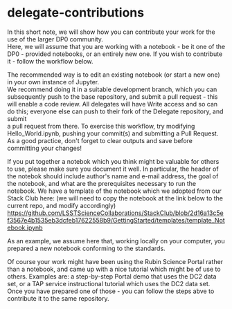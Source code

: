 # delegate-contributions

In this short note, we will show how you can contribute your work for the use of the larger DP0 community.  
Here, we will assume that you are working with a notebook - be it one of the DP0 - provided 
notebooks, or an entirely new one.  If you wish to contribute it - follow the workflow below.  

The recommended way is to edit an existing notebook (or start a new one) in your own instance of Jupyter.  
We recommend doing it in a suitable development branch, which you can subsequently push to the base 
repository, and submit a pull request - this will enable a code review. All delegates will have Write 
access and so can do this; everyone else can push to their fork of the Delegate repository, and submit  
a pull request from there. To exercise this workflow, try modifying Hello_World.ipynb, pushing your 
commit(s) and submitting a Pull Request.  As a good practice, don't forget to clear outputs and save 
before committing your changes!  

If you put together a notebok which you think might be valuable for others to use, please make sure you document it 
well.  In particular, the header of the notebok should include author's name and e-mail address, the goal of the notebook, 
and what are the prerequisites necessary to run the notebook.  We have a template of the notebook which we adopted 
from our Stack Club here: (we will need to copy the notebook at the link below to the current repo, and modify accordingly)
https://github.com/LSSTScienceCollaborations/StackClub/blob/2d16a13c5ef3567e4b1535eb3dcfeb17622558b9/GettingStarted/templates/template_Notebook.ipynb

As an example, we assume here that, working locally on your computer, you prepared a new notebook conforming 
to the standards.  

Of course your work might have been using the Rubin Science Portal rather than a notebook, and came up with a nice tutorial 
which might be of use to others.  Examples are:  a step-by-step Portal demo that uses the DC2 data set, or 
a TAP service instructional tutorial which uses the DC2 data set.  Once you have prepared one of those - you can follow the steps abve 
to contribute it to the same repository.  

